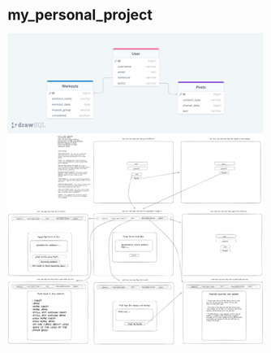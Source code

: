 # my_personal_project

![Alt text](images/BroFlex_Schema.png)
![Alt text](images/Exalidraw_BroFlex_Website_Design.png)